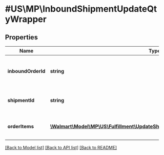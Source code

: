 # #US\MP\InboundShipmentUpdateQtyWrapper

## Properties

Name | Type | Description | Notes
------------ | ------------- | ------------- | -------------
**inboundOrderId** | **string** | Unique ID identifying inbound shipment request |
**shipmentId** | **string** | Unique ID identifying inbound shipment |
**orderItems** | [**\Walmart\Model\MP\US\Fulfillment\UpdateShipmentQuantityRequestOrderItemsInner[]**](UpdateShipmentQuantityRequestOrderItemsInner.md) | update shipment qty line items | [optional]


[[Back to Model list]](../) [[Back to API list]](../../Api/US/MP) [[Back to README]](../../README.md)
